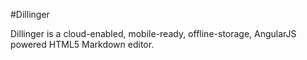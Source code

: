 #Dillinger

Dillinger is a cloud-enabled, mobile-ready, offline-storage, AngularJS powered HTML5 Markdown editor.
